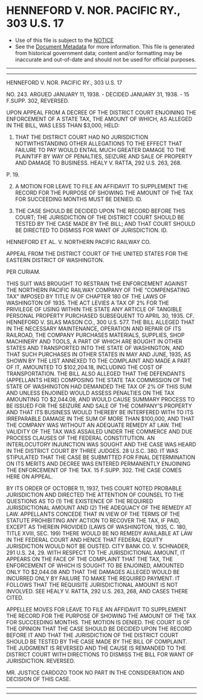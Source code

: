 ---
---

# HENNEFORD V. NOR. PACIFIC RY., 303 U.S. 17

* Use of this file is subject to the [NOTICE](https://github.com/publicdocs/notice/blob/master/NOTICE)
* See the [Document Metadata](../../../) for more information.
  This file is generated from historical government data; content and/or formatting may be inaccurate and out-of-date and should not be used for official purposes.

----------
----------

HENNEFORD V. NOR. PACIFIC RY., 303 U.S. 17

NO. 243.  ARGUED JANUARY 11, 1938.  - DECIDED JANUARY 31, 1938.  - 15 F.SUPP.  302, REVERSED.

UPON APPEAL FROM A DECREE OF THE DISTRICT COURT ENJOINING THE ENFORCEMENT OF A STATE TAX, THE AMOUNT OF WHICH, AS ALLEGED IN THE BILL, WAS LESS THAN $3,000, HELD:

1.  THAT THE DISTRICT COURT HAD NO JURISDICTION NOTWITHSTANDING OTHER ALLEGATIONS TO THE EFFECT THAT FAILURE TO PAY WOULD ENTAIL MUCH GREATER DAMAGE TO THE PLAINTIFF BY WAY OF PENALTIES, SEIZURE AND SALE OF PROPERTY AND DAMAGE TO BUSINESS.  HEALY V. RATTA, 292 U.S. 263, 268.

P. 19.

2.  A MOTION FOR LEAVE TO FILE AN AFFIDAVIT TO SUPPLEMENT THE RECORD FOR THE PURPOSE OF SHOWING THE AMOUNT OF THE TAX FOR SUCCEEDING MONTHS MUST BE DENIED.  ID.

3.  THE CASE SHOULD BE DECIDED UPON THE RECORD BEFORE THIS COURT; THE JURISDICTION OF THE DISTRICT COURT SHOULD BE TESTED BY THE CASE MADE BY THE BILL; AND THAT COURT SHOULD BE DIRECTED TO DISMISS FOR WANT OF JURISDICTION.  ID.

HENNEFORD ET AL. V. NORTHERN PACIFIC RAILWAY CO.

APPEAL FROM THE DISTRICT COURT OF THE UNITED STATES FOR THE EASTERN DISTRICT OF WASHINGTON.

PER CURIAM.

THIS SUIT WAS BROUGHT TO RESTRAIN THE ENFORCEMENT AGAINST THE NORTHERN PACIFIC RAILWAY COMPANY OF THE "COMPENSATING TAX" IMPOSED BY TITLE IV OF CHAPTER 180 OF THE LAWS OF WASHINGTON OF 1935.  THE ACT LEVIES A TAX OF 2% FOR THE PRIVILEGE OF USING WITHIN THE STATE ANY ARTICLE OF TANGIBLE PERSONAL PROPERTY PURCHASED SUBSEQUENT TO APRIL 30, 1935.  CF. HENNEFORD V. SILAS MASON CO., 300 U.S. 577.  THE BILL ALLEGED THAT IN THE NECESSARY MAINTENANCE, OPERATION AND REPAIR OF ITS RAILROAD, THE COMPANY PURCHASES MATERIALS, SUPPLIES, SHOP MACHINERY AND TOOLS, A PART OF WHICH ARE BOUGHT IN OTHER STATES AND TRANSPORTED INTO THE STATE OF WASHINGTON, AND THAT SUCH PURCHASES IN OTHER STATES IN MAY AND JUNE, 1935, AS SHOWN BY THE LIST ANNEXED TO THE COMPLAINT AND MADE A PART OF IT, AMOUNTED TO $102,204.18, INCLUDING THE COST OF TRANSPORTATION.  THE BILL ALSO ALLEGED THAT THE DEFENDANTS (APPELLANTS HERE) COMPOSING THE STATE TAX COMMISSION OF THE STATE OF WASHINGTON HAD DEMANDED THE TAX OF 2% OF THIS SUM AND UNLESS ENJOINED WOULD ASSESS PENALTIES ON THE TAX AMOUNTING TO $2,044.08, AND WOULD CAUSE SUMMARY PROCESS TO BE ISSUED FOR THE SEIZURE AND SALE OF THE COMPANY'S PROPERTY AND THAT ITS BUSINESS WOULD THEREBY BE INTERFERED WITH TO ITS IRREPARABLE DAMAGE IN THE SUM OF MORE THAN $100,000, AND THAT THE COMPANY WAS WITHOUT AN ADEQUATE REMEDY AT LAW.  THE VALIDITY OF THE TAX WAS ASSAILED UNDER THE COMMERCE AND DUE PROCESS CLAUSES OF THE FEDERAL CONSTITUTION.  AN INTERLOCUTORY INJUNCTION WAS SOUGHT AND THE CASE WAS HEARD IN THE DISTRICT COURT BY THREE JUDGES.  28 U.S.C. 380.  IT WAS STIPULATED THAT THE CASE BE SUBMITTED FOR FINAL DETERMINATION ON ITS MERITS AND DECREE WAS ENTERED PERMANENTLY ENJOINING THE ENFORCEMENT OF THE TAX.  15 F.SUPP.  302.  THE CASE COMES HERE ON APPEAL.

BY ITS ORDER OF OCTOBER 11, 1937, THIS COURT NOTED PROBABLE JURISDICTION AND DIRECTED THE ATTENTION OF COUNSEL TO THE QUESTIONS AS TO (1) THE EXISTENCE OF THE REQUIRED JURISDICTIONAL AMOUNT AND (2) THE ADEQUACY OF THE REMEDY AT LAW.  APPELLANTS CONCEDE THAT IN VIEW OF THE TERMS OF THE STATUTE PROHIBITING ANY ACTION TO RECOVER THE TAX, IF PAID, EXCEPT AS THEREIN PROVIDED (LAWS OF WASHINGTON, 1935, C. 180, TITLE XVIII, SEC. 199) THERE WOULD BE NO REMEDY AVAILABLE AT LAW IN THE FEDERAL COURT AND HENCE THAT FEDERAL EQUITY JURISDICTION WOULD NOT BE OUSTED.  CITY BANK CO. V. SCHNADER, 291 U.S. 24, 29.  WITH RESPECT TO THE JURISDICTIONAL AMOUNT, IT APPEARS ON THE FACE OF THE COMPLAINT THAT THE TAX, THE ENFORCEMENT OF WHICH IS SOUGHT TO BE ENJOINED, AMOUNTED ONLY TO $2,044.08 AND THAT THE DAMAGES ALLEGED WOULD BE INCURRED ONLY BY FAILURE TO MAKE THE REQUIRED PAYMENT.  IT FOLLOWS THAT THE REQUISITE JURISDICTIONAL AMOUNT IS NOT INVOLVED.  SEE HEALY V. RATTA, 292 U.S. 263, 268, AND CASES THERE CITED.

APPELLEE MOVES FOR LEAVE TO FILE AN AFFIDAVIT TO SUPPLEMENT THE RECORD FOR THE PURPOSE OF SHOWING THE AMOUNT OF THE TAX FOR SUCCEEDING MONTHS.  THE MOTION IS DENIED.  THE COURT IS OF THE OPINION THAT THE CASE SHOULD BE DECIDED UPON THE RECORD BEFORE IT AND THAT THE JURISDICTION OF THE DISTRICT COURT SHOULD BE TESTED BY THE CASE MADE BY THE BILL OF COMPLAINT.  THE JUDGMENT IS REVERSED AND THE CAUSE IS REMANDED TO THE DISTRICT COURT WITH DIRECTIONS TO DISMISS THE BILL FOR WANT OF JURISDICTION.  REVERSED.

MR. JUSTICE CARDOZO TOOK NO PART IN THE CONSIDERATION AND DECISION OF THIS CASE.


----------
----------

